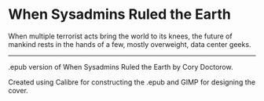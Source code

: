 # When Sysadmins Ruled the Earth
When multiple terrorist acts bring the world to its knees, the future of mankind rests in the hands of a few, mostly overweight, data center geeks.

---

.epub version of When Sysadmins Ruled the Earth by Cory Doctorow.

Created using Calibre for constructing the .epub and GIMP for designing the cover.

